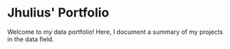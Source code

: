# Jhulius' Portfolio

Welcome to my data portfolio! Here, I document a summary of my projects in the data field.

